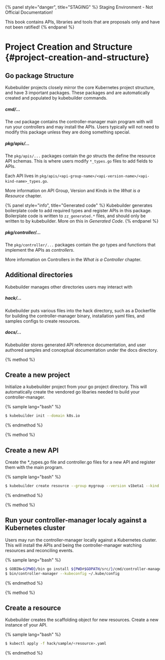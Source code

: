 {% panel style="danger", title="STAGING" %}
Staging Environment - Not Official Documentation!

This book contains APIs, libraries and tools that are proposals only and have not been ratified!
{% endpanel %}


# Project Creation and Structure {#project-creation-and-structure}

## Go package Structure

Kubebuilder projects closely mirror the core Kubernetes project structure, and have 3 important
packages.  These packages and are automatically created and populated by kubebuilder commands.

##### cmd/...

The `cmd` package contains the controller-manager main program with will run your controllers
and may install the APIs.  Users typically will not need to modify this package unless they
are doing something special.

##### pkg/apis/...

The `pkg/apis/...` packages contain the *go* structs the define the resource API schemas.  This
is where users modify `*_types.go` files to add fields to APIs.

Each API lives in `pkg/apis/<api-group-name>/<api-version-name>/<api-kind-name>_types.go`.

More information on API Group, Version and Kinds in the *What is a Resource* chapter.

{% panel style="info", title="Generated code" %}
Kubebuilder generates boilerplate code to add required types and register APIs in this package.
Boilerplate code is written to `zz_generated.*` files, and should only be written to
by kubebuilder.  More on this in *Generated Code*.
{% endpanel %}

##### pkg/controller/...

The `pkg/controller/...` packages contain the *go* types and functions that implement the
APIs as *controllers*.

More information on Controllers in the *What is a Controller* chapter.

## Additional directories

Kubebuilder manages other directories users may interact with

##### hack/...

Kubebuilder puts various files into the hack directory, such as a Dockerfile for building the
controller-manager binary, installation yaml files, and samples configs to create resources.

##### docs/...

Kubebuilder stores generated API reference documentation, and user authored samples and
conceptual documentation under the docs directory.

{% method %}
## Create a new project

Initialize a kubebuilder project from your go project directory.  This will automatically create the
vendored go libaries needed to build your controller-manager.

{% sample lang="bash" %}
```bash
$ kubebuilder init --domain k8s.io
```
{% endmethod %}

{% method %}
## Create a new API

Create the *_types.go file and controller.go files for a new API and register them with
the main program.

{% sample lang="bash" %}
```bash
$ kubebuilder create resource --group mygroup --version v1beta1 --kind MyKind
```
{% endmethod %}

{% method %}
## Run your controller-manager localy against a Kubernetes cluster

Users may run the controller-manager locally against a Kubernetes cluster.  This will
install the APIs and being the controller-manager watching resources and reconciling events.

{% sample lang="bash" %}
```bash
$ GOBIN=${PWD}/bin go install ${PWD#$GOPATH/src/}/cmd/controller-manager
$ bin/controller-manager --kubeconfig ~/.kube/config
```
{% endmethod %}

{% method %}
## Create a resource

Kubebuilder creates the scaffolding object for new resources.  Create a new instance
of your API.

{% sample lang="bash" %}
```bash
$ kubectl apply -f hack/sample/<resource>.yaml
```
{% endmethod %}
